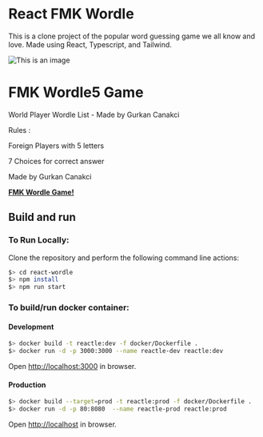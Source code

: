 # React FMK Wordle

This is a clone project of the popular word guessing game we all know and love. Made using React, Typescript, and Tailwind.

![This is an image](https://pbs.twimg.com/profile_banners/1467755506320252933/1643533301/1500x500)

# FMK Wordle5 Game

World Player Wordle List - Made by Gurkan Canakci

Rules : 

Foreign Players with 5 letters

7 Choices for correct answer



Made by Gurkan Canakci

[**FMK Wordle Game!**](https://fmkwordle-grknc.vercel.app/)

## Build and run

### To Run Locally:

Clone the repository and perform the following command line actions:

```bash
$> cd react-wordle
$> npm install
$> npm run start
```

### To build/run docker container:

#### Development

```bash
$> docker build -t reactle:dev -f docker/Dockerfile .
$> docker run -d -p 3000:3000 --name reactle-dev reactle:dev
```

Open [http://localhost:3000](http://localhost:3000) in browser.

#### Production

```bash
$> docker build --target=prod -t reactle:prod -f docker/Dockerfile .
$> docker run -d -p 80:8080  --name reactle-prod reactle:prod
```

Open [http://localhost](http://localhost) in browser.



